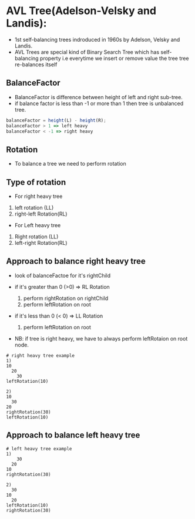 # AVL Tree(Adelson-Velsky and Landis):

- 1st self-balancing trees indroduced in 1960s by Adelson, Velsky and Landis.
- AVL Trees are special kind of Binary Search Tree which has self-balancing property i.e everytime we insert or remove value the tree tree re-balances itself

## BalanceFactor

- BalanceFactor is difference between height of left and right sub-tree.
- if balance factor is less than -1 or more than 1 then tree is unbalanced tree.

```js
balanceFactor = height(L) - height(R);
balanceFactor > 1 => left heavy
balanceFactor < -1 => right heavy
```

## Rotation

- To balance a tree we need to perform rotation

## Type of rotation

- For right heavy tree

1. left rotation (LL)
2. right-left Rotation(RL)

- For Left heavy tree

1. Right rotation (LL)
2. left-right Rotation(RL)

## Approach to balance right heavy tree

- look of balanceFactoe for it's rightChild

- if it's greater than 0 (>0) => RL Rotation

  1. perform rightRotation on rightChild
  2. perform leftRotation on root

- if it's less than 0 (< 0) => LL Rotation

  1. perform leftRotation on root

- NB: if tree is right heavy, we have to always perform leftRotaion on root node.

```
# right heavy tree example
1)
10
  20
    30
leftRotation(10)

2)
10
  30
20
rightRotation(30)
leftRotation(10)
```

## Approach to balance left heavy tree

```
# left heavy tree example
1)
    30
  20
10
rightRotation(30)

2)
  30
10
  20
leftRotation(10)
rightRotation(30)
```
